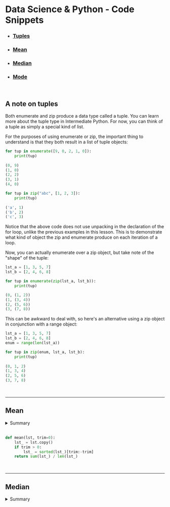 # Data Science & Python - Code Snippets

* ###  [Tuples](#tuples)
* ###  [Mean](#mean)
* ###  [Median](#median)
* ###  [Mode](#mode)

<br />

  
<a id="tuples"><h2>A note on tuples</h2></a>

Both enumerate and zip produce a data type called a tuple. You can learn more about the tuple type in Intermediate Python. For now, you can think of a tuple as simply a special kind of list.

For the purposes of using enumerate or zip, the important thing to understand is that they both result in a list of tuple objects:

```python
for tup in enumerate([9, 0, 2, 1, 0]):
    print(tup)
    
(0, 9)
(1, 0)
(2, 2)
(3, 1)
(4, 0)
```
```python
for tup in zip("abc", [1, 2, 3]):
    print(tup)
    
('a', 1)
('b', 2)
('c', 3)
```

Notice that the above code does not use unpacking in the declaration of the for loop, unlike the previous examples in this lesson. This is to demonstrate what kind of object the zip and enumerate produce on each iteration of a loop.

Now, you can actually enumerate over a zip object, but take note of the "shape" of the tuple:

```python
lst_a = [1, 3, 5, 7]
lst_b = [2, 4, 6, 8]

for tup in enumerate(zip(lst_a, lst_b)):
    print(tup)

(0, (1, 2))
(1, (3, 4))
(2, (5, 6))
(3, (7, 8))
```

This can be awkward to deal with, so here's an alternative using a zip object in conjunction with a range object:

```python
lst_a = [1, 3, 5, 7]
lst_b = [2, 4, 6, 8]
enum = range(len(lst_a))

for tup in zip(enum, lst_a, lst_b):
    print(tup)
    
(0, 1, 2)
(1, 3, 4)
(2, 5, 6)
(3, 7, 8)
```

<br />

<hr />


<a id="mean"><h2>Mean</h2></a>

<details><summary>Summary</summary>
<br />
    
The mean in statistics and probability is likely a familiar concept; the mean is commonly referred to as an average. A mean is derived by calculating a sum of all the values in a collection, then dividing that sum by the total number of items. See below for an example:

$$
\frac{1}{n} \sum_{i=1}^n a_i    
$$    

### Example 1:
    
Find the mean of the dataset $ A $.
    
$ A = [\quad 1,2,3,4,5,6,7,8,9,10 \quad]$
    
***Step 1 :*** Sum all of the values in the dataset.
    
$ sum(A) = a_1 + a_2 + a_3 + a_4 + a_5 + a_6 + a_7 + a_8 + a_9 + a_{10} $

***Step 2 :*** Find the number of items in the dataset.

$ length(A) = 10 $

***Step 3:*** Apply the division and come to a solution.
    
$$
mean(A) = \frac{sum(A)}{length(A)} = \frac{55}{10} = 5.5    
$$    
    
    
> The calculation being made above, is formally called the arithmetic mean. There are other types of means (geometric, harmonic), but they are not typically employed in statistics or probability, and this course will not include anything about them.
    
    -   There are a number of common notations for the mean 
        of a collection in statistics, here are the most common:
<div align="center" > 
    
|||
|:-:|:---:|
|$ \mu $| The lowercase greek letter mu is the standard notation for a population mean |
|$ \bar x $| Pronounced "x-bar" is the standard notation for a sample mean |
|$ \bar X $| Capitalized x-bar is a common notation for sample mean, where $ X $ is a random variable|
 
</div>
    
<br /> 
    
### Population vs. Sample
    
In the table above, it is shown that the notation for the mean is different dependent on what type of data the mean is representing.
    
The study of statistics consists of the analysis and study of datasets, and there are two types of datasets, populations and samples. 
    
A `population` represents all of the possible data points or observations from a set of data, for example, a rancher who owns 1000 cattle could take the population mean of their weights by measuring the weight of all 1000 cattle, and taking their mean.  

Conversely, a `sample` does not represent every possible observation, for example, the rancher above could make an estimate of the population mean by taking a random sampling of 100 of the cattle, taking weight measurements, and then taking the mean of those 100 observations.
     
    
</details>

<br />

```python
def mean(lst, trim=0):
    lst_ = lst.copy()
    if trim > 0:
        lst_ = sorted(lst_)[trim:-trim]
    return sum(lst_) / len(lst_)
```

<br />

<hr />



<a id="median"><h2>Median</h2></a>

<details><summary>Summary</summary>
<br />

Similar to `mean`, the `median` is another measure of central tendency. The median can be considered the "middle" value of some sorted numerical collection. Half of the collection is equal to or lesser than the median, and half of the collection is equal to or greater than the median. In circumstances where a collection has extreme outliers (specifically datasets which contain outliers which are not symmetrical) the median can be a more robust, or superior measure to the mean. More comparisons between the mean and median are made in the next lesson.
    
> Denoting or relating to a value or quantity lying at the midpoint of a frequency distribution of observed values or quantities, such that there is an equal probability of falling above or below it.
    
### Example 1:
    
Find the median of the numerical dataset $ A $.
<br />
  
$ A = [\quad 1,2,3,4,5,6,7,8,9 \quad]$
    
    -   The median above is the center value in the sorted list, where there are 
        four items in the collection below the median, and four items above the median.    
<br />
  
_Solution_    
 
$ median(A) = 5 $    

<br />    

#### `Median from an odd-length collection`    
    
When a collection has an odd number of items, determining the median is as simple as sorting the data and identifying the center value. In mathematical terms, in a sorted list of length $\mathit N $, the **index** of the median value is $\frac{N+1}{2} $.
<br />
  
### Example 2:
    
Consider this example with 11 items: Find the median of the dataset $ B $.
    
$ B = [\quad 10,10,12,13,15,16,17,19,20,20,21 \quad]$

<br />
  
_Step 1 :_ Find the length of the dataset
    
$ N = length(B) = 11 $

<br />    
  
_Step 2 :_ Find the index of the center value
    
$ \frac{N+1}{2} = \frac{12}{2} = 6 $   

<br />
  
_Step 3 :_ Find the value at the index found in step 2
    
-   The median is located at the 6th index of the sorted list, which is 16. 
    Double check by making sure that there are an equal number of items on either side of the median.

<br />
  
_Solution_
<br />
  
$ med(B) = \tilde x_B = 16  $ 

<br />
  
`Median from an even-length collection`
  
When dealing with collections of an even length there is no term that lies directly in the middle of the collection. In other words, the median of an even-length collection is the `average of the two middle-most values`. Simply find the length of the collection, $ N $, and then take the average of the values at the $ \frac{N}{2} $ and $ \frac{N+1}{2} $indices.

### Example 3:
    
Find the median of  $ B $ where
    
$ C= [\quad 120, 124, 125, 125, 135, 150, 160, 170 \quad]$

<br />
  
_Step 1 :_ Determine whether there are an even or odd number of items
    
$ N = length(C) = 8 $

<br />    
  
_Step 2 :_ Find the indices of the two middle-most values
    
$ \frac{N}{2} = 4 \\ \frac{N+1}{2} = 5 $   

<br />
  
_Step 3 :_ Find the mean of the $ 4th $ and $ 5th $ terms of $ C $
    
$ med(C) = \tilde x_C = \frac{125+135}{2} = 130 $

<br />
  
_Solution_
<br />
  
Here, the `n'th` (4th) term is 125, and the `(n+1)'th` (5th) term is 135. The mean of these two values is `130`, therefore the median of the collection is `130`. Similar to the previous examples, there is an equal number of items above and below the median (in this case, there are **4** items on each side).

<br />

_Notations:_
  
There is no absolute consensus on the notation for median in statistics, but here are some common notations:  
  
<div align="center" > 
    
|||
|:-:|:---:|
|$ med(A) $| Where $A$ is the collection on which to take the median |
|$ \tilde x $| Lower-case x with a tilde over the top of it is often used to denote the median |
|$ \bar X $| Capitalized x-bar is a common notation for sample mean, where $ X $ is a random variable|
 
</div>  
    
</details>


